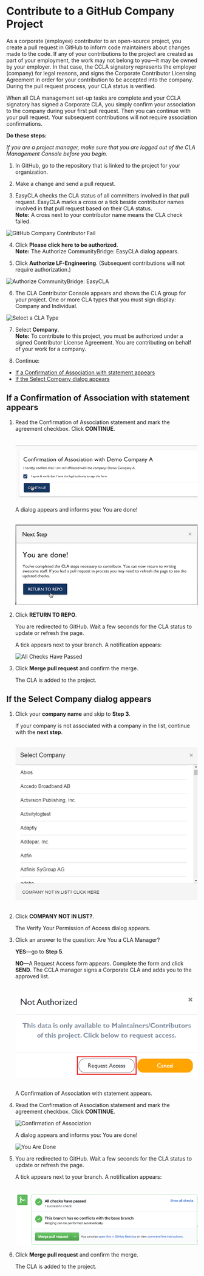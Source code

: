 # Contribute to a GitHub Company Project

As a corporate \(employee\) contributor to an open-source project, you create a pull request in GitHub to inform code maintainers about changes made to the code. If any of your contributions to the project are created as part of your employment, the work may not belong to you—it may be owned by your employer. In that case, the CCLA signatory represents the employer \(company\) for legal reasons, and signs the Corporate Contributor Licensing Agreement in order for your contribution to be accepted into the company. During the pull request process, your CLA status is verified.

When all CLA management set-up tasks are complete and your CCLA signatory has signed a Corporate CLA, you simply confirm your association to the company during your first pull request. Then you can continue with your pull request. Your subsequent contributions will not require association confirmations.

**Do these steps:**

_If you are a project manager, make sure that you are logged out of the CLA Management Console before you begin._

1. In GitHub, go to the repository that is linked to the project for your organization.

2. Make a change and send a pull request.

3. EasyCLA checks the CLA status of all committers involved in that pull request. EasyCLA marks a cross or a tick beside contributor names involved in that pull request based on their CLA status.  
**Note:** A cross next to your contributor name means the CLA check failed.

![GitHub Company Contributor Fail](https://firebasestorage.googleapis.com/v0/b/gitbook-28427.appspot.com/o/assets%2F-LuWIT3NfRhMt-F50U5n%2F-LuXUenJzl7sWiTp19eT%2F-LuXUhk_mfIgnaAI7v1C%2Fcla-github-company-contributor-fail.png?generation=1574684262600439&alt=media)

4. Click **Please click here to be authorized**.  
**Note:** The Authorize CommunityBridge: EasyCLA dialog appears.

5. Click **Authorize LF-Engineering**. \(Subsequent contributions will not require authorization.\)

​![Authorize CommunityBridge: EasyCLA](https://firebasestorage.googleapis.com/v0/b/gitbook-28427.appspot.com/o/assets%2F-LuWIT3NfRhMt-F50U5n%2F-LuXUenJzl7sWiTp19eT%2F-LuXUhkbhRFX-XoByAKj%2Fcla-authorize-easycla.png?generation=1574684257473715&alt=media)​

6. The CLA Contributor Console appears and shows the CLA group for your project. One or more CLA types that you must sign display: Company and Individual.

![Select a CLA Type](https://firebasestorage.googleapis.com/v0/b/gitbook-28427.appspot.com/o/assets%2F-LuWIT3NfRhMt-F50U5n%2F-LuXUenJzl7sWiTp19eT%2F-LuXUhkdg9TANQf32mrr%2Fcla-github-select-company-or-individual.png?generation=1574684261979680&alt=media)

7. Select **Company**.  
**Note:** To contribute to this project, you must be authorized under a signed Contributor License Agreement. You are contributing on behalf of your work for a company.

8. Continue:

* [If a Confirmation of Association with statement appears](contribute-to-a-github-company-project.md#if-a-confirmation-of-association-with-statement-appears)
* [If the Select Company dialog appears](contribute-to-a-github-company-project.md#if-the-select-company-dialog-appears)

## If a Confirmation of Association with statement appears <a id="if-a-confirmation-of-association-with-statement-appears"></a>

1. Read the Confirmation of Association statement and mark the agreement checkbox. Click **CONTINUE**.

   ​ ![](../../../.gitbook/assets/cla-github-confirmation-of-association.png) 

   A dialog appears and informs you: You are done!

   ​ ![](../../../.gitbook/assets/cla-github-you-are-done.png) ​

2. Click **RETURN TO REPO**.

   You are redirected to GitHub. Wait a few seconds for the CLA status to update or refresh the page.

   A tick appears next to your branch. A notification appears:

   ​![All Checks Have Passed](https://firebasestorage.googleapis.com/v0/b/gitbook-28427.appspot.com/o/assets%2F-LuWIT3NfRhMt-F50U5n%2F-LuXUenJzl7sWiTp19eT%2F-LuXUhkma4myS0J7gQLQ%2Fcla-github-all-checks-passed.png?generation=1574684262508969&alt=media)​

3. Click **Merge pull request** and confirm the merge.

   The CLA is added to the project.

## If the Select Company dialog appears <a id="if-the-select-company-dialog-appears"></a>

1. Click your **company name** and skip to **Step 3**.

   If your company is not associated with a company in the list, continue with the **next step**.

   ​ ![](../../../.gitbook/assets/select-company.png) ​

2. Click **COMPANY NOT IN LIST?**.

   The Verify Your Permission of Access dialog appears.

3. Click an answer to the question: Are You a CLA Manager?

   **YES**—go to **Step 5**.

   **NO**—A Request Access form appears. Complete the form and click **SEND**. The CCLA manager signs a Corporate CLA and adds you to the approved list.

   ​ ![](../../../.gitbook/assets/request-access.png) ​

   A Confirmation of Association with statement appears.

4. Read the Confirmation of Association statement and mark the agreement checkbox. Click **CONTINUE**.

   ​![Confirmation of Association](https://firebasestorage.googleapis.com/v0/b/gitbook-28427.appspot.com/o/assets%2F-LuWIT3NfRhMt-F50U5n%2F-LuXUenJzl7sWiTp19eT%2F-LuXUhksevS0mD5sO-pA%2Fcla-github-confirmation-of-association.png?generation=1574684256782807&alt=media)​

   A dialog appears and informs you: You are done!

   ​![You Are Done](https://firebasestorage.googleapis.com/v0/b/gitbook-28427.appspot.com/o/assets%2F-LuWIT3NfRhMt-F50U5n%2F-LuXUenJzl7sWiTp19eT%2F-LuXUhkuceNLgJhkyMad%2Fcla-github-you-are-done.png?generation=1574684257899960&alt=media)​

5. You are redirected to GitHub. Wait a few seconds for the CLA status to update or refresh the page.

   A tick appears next to your branch. A notification appears:

   ​ ![](../../../.gitbook/assets/cla-github-all-checks-passed.png) ​

6. Click **Merge pull request** and confirm the merge.

   The CLA is added to the project.

